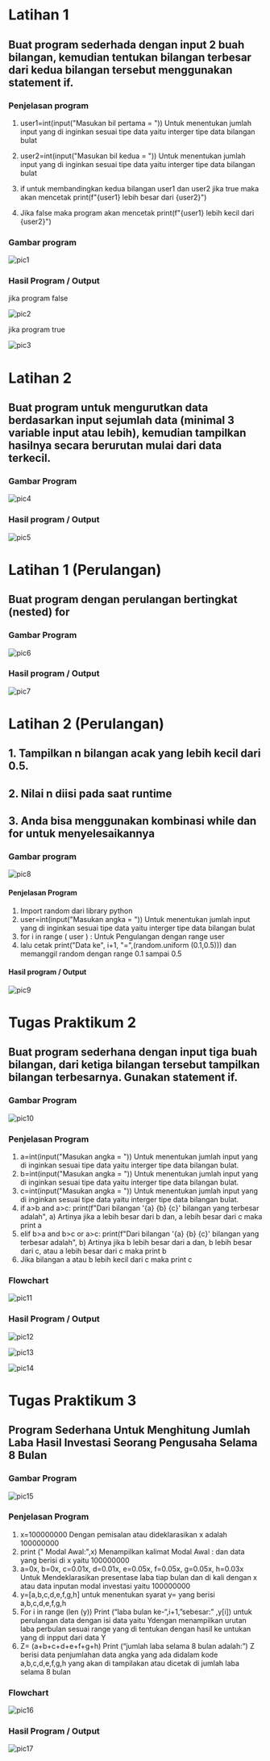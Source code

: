 # Latihan 1
## Buat program sederhada dengan input 2 buah bilangan, kemudian tentukan bilangan terbesar dari kedua bilangan tersebut menggunakan statement if.
### Penjelasan program
1. user1=int(input("Masukan bil pertama = ")) Untuk menentukan jumlah input yang di inginkan sesuai tipe data yaitu interger tipe data bilangan bulat

2. user2=int(input("Masukan bil kedua = ")) Untuk menentukan jumlah input yang di inginkan sesuai tipe data yaitu interger tipe data bilangan bulat

3. if untuk membandingkan kedua bilangan user1 dan user2 jika true maka akan mencetak 
print(f"{user1} lebih besar dari {user2}")

4. Jika false maka program akan mencetak
print(f"{user1} lebih kecil dari {user2}")
### Gambar program
![pic1](https://user-images.githubusercontent.com/115356128/199863645-851f4cad-0cb7-41de-b7a7-f99e20eaeb8e.png)

### Hasil Program / Output
jika program false

![pic2](https://user-images.githubusercontent.com/115356128/199864521-13d1f4d7-c79f-4b2d-a4f2-65e60bc6ab09.png)

jika program true

![pic3](https://user-images.githubusercontent.com/115356128/199864860-48c7e5ea-cd8e-4e86-8642-08913b33ab16.png)

# Latihan 2
## Buat program untuk mengurutkan data berdasarkan input sejumlah data (minimal 3 variable input atau lebih), kemudian tampilkan hasilnya secara berurutan mulai dari data terkecil.
### Gambar Program
![pic4](https://user-images.githubusercontent.com/115356128/199866098-13cd8d7c-d41d-4c6b-bd77-be22e88ee774.png)

### Hasil program / Output
![pic5](https://user-images.githubusercontent.com/115356128/199866441-c5b28c6f-a23f-43b4-95c6-f7c7d8f04ffc.png)

# Latihan 1 (Perulangan)
## Buat program dengan perulangan bertingkat (nested) for
### Gambar Program
![pic6](https://user-images.githubusercontent.com/115356128/199867176-3651b62d-6eae-4860-a160-a77509f5a65f.png)

### Hasil program / Output
![pic7](https://user-images.githubusercontent.com/115356128/199867234-a0844ac6-9482-4353-b117-36e638a97b78.png)

# Latihan 2 (Perulangan)
## 1. Tampilkan n bilangan acak yang lebih kecil dari 0.5.
## 2. Nilai n diisi pada saat runtime
## 3. Anda bisa menggunakan kombinasi while dan for untuk menyelesaikannya

### Gambar program
![pic8](https://user-images.githubusercontent.com/115356128/199867953-796794d8-9fc3-4d7d-8ddf-685d7e70fa92.png)

#### Penjelasan  Program
1. Import random dari library python 
2. user=int(input("Masukan angka = ")) Untuk menentukan jumlah input yang di inginkan sesuai tipe data yaitu interger tipe data bilangan bulat
3. for i in range ( user ) : Untuk Pengulangan dengan range user
4. lalu cetak print("Data ke", i+1, "=",(random.uniform (0.1,0.5))) dan memanggil random dengan range 0.1 sampai 0.5

#### Hasil program / Output
![pic9](https://user-images.githubusercontent.com/115356128/199868656-726aafac-d0f4-4e15-bfeb-063659d2e54a.png)

# Tugas Praktikum 2
## Buat program sederhana dengan input tiga buah bilangan, dari ketiga bilangan tersebut tampilkan bilangan terbesarnya. Gunakan statement if.
### Gambar Program
![pic10](https://user-images.githubusercontent.com/115356128/200053973-ff8d77b6-a71b-4d43-a966-4bbe9b09a50d.png)

### Penjelasan Program
1. a=int(input("Masukan angka = ")) Untuk menentukan jumlah input yang di inginkan sesuai tipe data yaitu interger tipe data bilangan bulat.
2. b=int(input("Masukan angka = ")) Untuk menentukan jumlah input yang di inginkan sesuai tipe data yaitu interger tipe data bilangan bulat.
3. c=int(input("Masukan angka = ")) Untuk menentukan jumlah input yang di inginkan sesuai tipe data yaitu interger tipe data bilangan bulat.
4. if a>b and a>c:
    print(f"Dari bilangan '{a} {b} {c}' bilangan yang terbesar adalah", a)
  Artinya jika a lebih besar dari b dan, a lebih besar dari c maka print a
5. elif b>a and b>c or a>c:
   print(f"Dari bilangan '{a} {b} {c}' bilangan yang terbesar adalah", b)
  Artinya jika b lebih besar dari a dan, b lebih besar dari c, atau a lebih besar dari c maka print b
6. Jika bilangan a atau b lebih kecil dari c maka print c

### Flowchart
![pic11](https://user-images.githubusercontent.com/115356128/200065861-68769a3b-fe56-49cc-8888-471cfea820ea.png)

### Hasil Program / Output
![pic12](https://user-images.githubusercontent.com/115356128/200062999-a3fd5da2-d019-4f0d-968a-a442a5f8d7b6.png)

![pic13](https://user-images.githubusercontent.com/115356128/200063032-e9531625-6c4d-4894-bbee-0ec5c3e2bb75.png)

![pic14](https://user-images.githubusercontent.com/115356128/200063060-6e6689c4-2a02-48c2-b85e-d36f5d3258cb.png)

# Tugas Praktikum 3
## Program Sederhana Untuk Menghitung Jumlah Laba Hasil Investasi Seorang Pengusaha Selama 8 Bulan
### Gambar Program
![pic15](https://user-images.githubusercontent.com/115356128/200071722-cd94a6fd-27c1-4860-a34e-030871b3b161.png)

### Penjelasan Program
1. x=100000000 Dengan pemisalan atau dideklarasikan x adalah 100000000
2. print (" Modal Awal:",x) Menampilkan kalimat Modal Awal : dan data yang berisi di x yaitu 100000000
3. a=0x, b=0x, c=0.01x, d=0.01x, e=0.05x, f=0.05x, g=0.05x, h=0.03x Untuk Mendeklarasikan presentase laba tiap bulan dan di kali dengan x atau data inputan modal investasi yaitu 100000000
4. y=[a,b,c,d,e,f,g,h] untuk menentukan syarat y= yang berisi a,b,c,d,e,f,g,h
5. For i in range (len (y)) Print (“laba bulan ke-“,i+1,”sebesar:” ,y[i]) untuk perulangan data dengan isi data yaitu Ydengan menampilkan urutan laba perbulan sesuai range yang di tentukan dengan hasil ke untukan yang di inpput dari data Y
6. Z= (a+b+c+d+e+f+g+h) Print (“jumlah laba selama 8 bulan adalah:”) Z berisi data penjumlahan data angka yang ada didalam kode a,b,c,d,e,f,g,h yang akan di tampilakan atau dicetak di jumlah laba selama 8 bulan

### Flowchart
![pic16](https://user-images.githubusercontent.com/115356128/200099410-ec8cf8bd-adad-4069-8398-b1e256eb2ba8.png)

### Hasil Program / Output
![pic17](https://user-images.githubusercontent.com/115356128/200099661-c334b308-ec7a-460c-aba8-d9319a5bf321.png)








